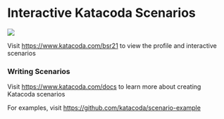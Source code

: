 # Interactive Katacoda Scenarios

[![](http://shields.katacoda.com/katacoda/bsr21/count.svg)](https://www.katacoda.com/bsr21 "Get your profile on Katacoda.com")

Visit https://www.katacoda.com/bsr21 to view the profile and interactive scenarios

### Writing Scenarios
Visit https://www.katacoda.com/docs to learn more about creating Katacoda scenarios

For examples, visit https://github.com/katacoda/scenario-example
